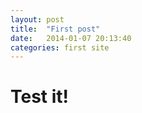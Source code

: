 ```yaml
---
layout: post
title:  "First post"
date:   2014-01-07 20:13:40
categories: first site
---
```


<h1>Test it!</h1>
